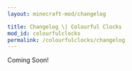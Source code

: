 ```yaml
---
layout: minecraft-mod/changelog

title: Changelog \| Colourful Clocks
mod_id: colourfulclocks
permalink: /colourfulclocks/changelog
---
```


Coming Soon!
